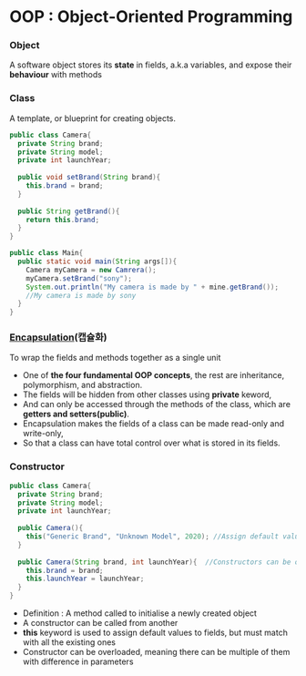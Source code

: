 # OOP : Object-Oriented Programming

### Object
A software object stores its **state** in fields, a.k.a variables, and expose their **behaviour** with methods


### Class
A template, or blueprint for creating objects.
```java
public class Camera{
  private String brand;
  private String model;
  private int launchYear;
  
  public void setBrand(String brand){
    this.brand = brand;
  }
  
  public String getBrand(){
    return this.brand;
  }
}
```
```java
public class Main{
  public static void main(String args[]){
    Camera myCamera = new Camrera();
    myCamera.setBrand("sony");
    System.out.println("My camera is made by " + mine.getBrand());
    //My camera is made by sony
  }
}
```


### [Encapsulation](https://www.tutorialspoint.com/java/java_encapsulation.htm)(캡슐화)
To wrap the fields and methods together as a single unit
* One of **the four fundamental OOP concepts**, the rest are inheritance, polymorphism, and abstraction. 
* The fields will be hidden from other classes using **private** keword, 
* And can only be accessed through the methods of the class, which are **getters and setters(public)**.
* Encapsulation makes the fields of a class can be made read-only and write-only,
* So that a class can have total control over what is stored in its fields.


### Constructor
```java
public class Camera{
  private String brand;
  private String model;
  private int launchYear;
  
  public Camera(){
    this("Generic Brand", "Unknown Model", 2020); //Assign default values with 'this' keyword
  }
  
  public Camera(String brand, int launchYear){  //Constructors can be overloaded
    this.brand = brand;
    this.launchYear = launchYear;
  }
}
```
* Definition : A method called to initialise a newly created object
* A constructor can be called from another
* **this** keyword is used to assign default values to fields, but must match with all the existing ones
* Constructor can be overloaded, meaning there can be multiple of them with difference in parameters

